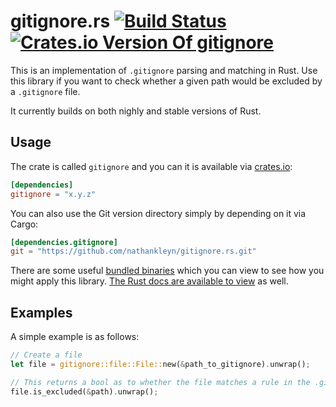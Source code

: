 # gitignore.rs [![Build Status](https://travis-ci.org/nathankleyn/gitignore.rs.svg)](https://travis-ci.org/nathankleyn/gitignore.rs) [![Crates.io Version Of gitignore](https://img.shields.io/crates/v/gitignore.svg)](https://crates.io/crates/gitignore)

This is an implementation of `.gitignore` parsing and matching in Rust. Use this library if you want to check whether a given path would be excluded by a `.gitignore` file.

It currently builds on both nighly and stable versions of Rust.

## Usage

The crate is called `gitignore` and you can it is available via [crates.io](https://crates.io/gitignore):

```toml
[dependencies]
gitignore = "x.y.z"
```

You can also use the Git version directory simply by depending on it via Cargo:

```toml
[dependencies.gitignore]
git = "https://github.com/nathankleyn/gitignore.rs.git"
```

There are some useful [bundled binaries](/src/bin) which you can view to see how you might apply this library. [The Rust
docs are available to view](https://nathankleyn.com/gitignore.rs/gitignore/) as well.

## Examples

A simple example is as follows:

```rust
// Create a file
let file = gitignore::file::File::new(&path_to_gitignore).unwrap();

// This returns a bool as to whether the file matches a rule in the .gitignore file.
file.is_excluded(&path).unwrap();
```
